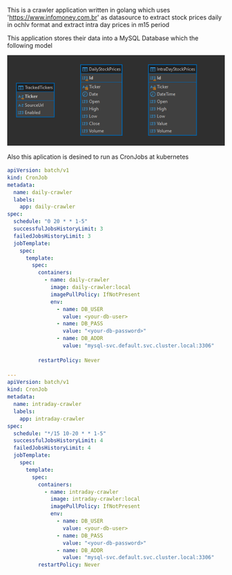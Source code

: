This is a crawler application written in golang which uses 'https://www.infomoney.com.br' as datasource to extract stock prices daily in ochlv format 
and extract intra day prices in m15 period

This application stores their data into a MySQL Database which the following model

![Database Model](database-model.png)

Also this aplication is desined to run as CronJobs at kubernetes 

```yaml
apiVersion: batch/v1
kind: CronJob
metadata:
  name: daily-crawler
  labels:
    app: daily-crawler
spec:
  schedule: "0 20 * * 1-5"
  successfulJobsHistoryLimit: 3
  failedJobsHistoryLimit: 3
  jobTemplate:
    spec:
      template:
        spec:
          containers:
            - name: daily-crawler
              image: daily-crawler:local
              imagePullPolicy: IfNotPresent
              env:
                - name: DB_USER
                  value: <your-db-user>
                - name: DB_PASS
                  value: "<your-db-password>"
                - name: DB_ADDR
                  value: "mysql-svc.default.svc.cluster.local:3306"

          restartPolicy: Never

---
apiVersion: batch/v1
kind: CronJob
metadata:
  name: intraday-crawler
  labels: 
    app: intraday-crawler
spec:
  schedule: "*/15 10-20 * * 1-5"
  successfulJobsHistoryLimit: 4
  failedJobsHistoryLimit: 4
  jobTemplate:
    spec:
      template:
        spec:
          containers:
            - name: intraday-crawler
              image: intraday-crawler:local
              imagePullPolicy: IfNotPresent
              env:
                - name: DB_USER
                  value: <your-db-user>
                - name: DB_PASS
                  value: "<your-db-password>"
                - name: DB_ADDR
                  value: "mysql-svc.default.svc.cluster.local:3306"
          restartPolicy: Never

``` 